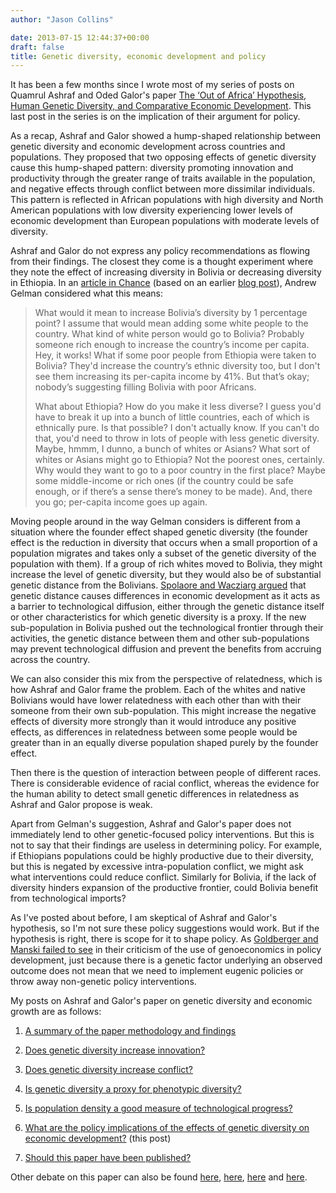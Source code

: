 ```yaml
---
author: "Jason Collins"

date: 2013-07-15 12:44:37+00:00
draft: false
title: Genetic diversity, economic development and policy
---
```


It has been a few months since I wrote most of my series of posts on Quamrul Ashraf and Oded Galor's paper [The ‘Out of Africa’ Hypothesis, Human Genetic Diversity, and Comparative Economic Development](https://www.jasoncollins.blog/the-out-of-africa-hypothesis-human-genetic-diversity-and-comparative-economic-development/). This last post in the series is on the implication of their argument for policy.

As a recap, Ashraf and Galor showed a hump-shaped relationship between genetic diversity and economic development across countries and populations. They proposed that two opposing effects of genetic diversity cause this hump-shaped pattern: diversity promoting innovation and productivity through the greater range of traits available in the population, and negative effects through conflict between more dissimilar individuals. This pattern is reflected in African populations with high diversity and North American populations with low diversity experiencing lower levels of economic development than European populations with moderate levels of diversity.

Ashraf and Galor do not express any policy recommendations as flowing from their findings. The closest they come is a thought experiment where they note the effect of increasing diversity in Bolivia or decreasing diversity in Ethiopia. In an [article in Chance](http://www.stat.columbia.edu/~gelman/research/published/ChanceEthics7.pdf) (based on an earlier [blog post](http://andrewgelman.com/2013/01/10/that-controversial-claim-that-high-genetic-diversity-or-low-genetic-diversity-is-bad-for-the-economy/)), Andrew Gelman considered what this means:


<blockquote>What would it mean to increase Bolivia’s diversity by 1 percentage point? I assume that would mean adding some white people to the country. What kind of white person would go to Bolivia? Probably someone rich enough to increase the country’s income per capita. Hey, it works! What if some poor people from Ethiopia were taken to Bolivia? They'd increase the country’s ethnic diversity too, but I don't see them increasing its per-capita income by 41%. But that’s okay; nobody’s suggesting filling Bolivia with poor Africans.

What about Ethiopia? How do you make it less diverse? I guess you'd have to break it up into a bunch of little countries, each of which is ethnically pure. Is that possible? I don't actually know. If you can't do that, you'd need to throw in lots of people with less genetic diversity. Maybe, hmmm, I dunno, a bunch of whites or Asians? What sort of whites or Asians might go to Ethiopia? Not the poorest ones, certainly. Why would they want to go to a poor country in the first place? Maybe some middle-income or rich ones (if the country could be safe enough, or if there’s a sense there’s money to be made). And, there you go; per-capita income goes up again.</blockquote>


Moving people around in the way Gelman considers is different from a situation where the founder effect shaped genetic diversity (the founder effect is the reduction in diversity that occurs when a small proportion of a population migrates and takes only a subset of the genetic diversity of the population with them). If a group of rich whites moved to Bolivia, they might increase the level of genetic diversity, but they would also be of substantial genetic distance from the Bolivians. [Spolaore and Wacziarg argued](https://www.jasoncollins.blog/genetic-distance-and-economic-development/) that genetic distance causes differences in economic development as it acts as a barrier to technological diffusion, either through the genetic distance itself or other characteristics for which genetic diversity is a proxy. If the new sub-population in Bolivia pushed out the technological frontier through their activities, the genetic distance between them and other sub-populations may prevent technological diffusion and prevent the benefits from accruing across the country.

We can also consider this mix from the perspective of relatedness, which is how Ashraf and Galor frame the problem. Each of the whites and native Bolivians would have lower relatedness with each other than with their someone from their own sub-population. This might increase the negative effects of diversity more strongly than it would introduce any positive effects, as differences in relatedness between some people would be greater than in an equally diverse population shaped purely by the founder effect.

Then there is the question of interaction between people of different races. There is considerable evidence of racial conflict, whereas the evidence for the human ability to detect small genetic differences in relatedness as Ashraf and Galor propose is weak.

Apart from Gelman's suggestion, Ashraf and Galor's paper does not immediately lend to other genetic-focused policy interventions. But this is not to say that their findings are useless in determining policy. For example, if Ethiopians populations could be highly productive due to their diversity, but this is negated by excessive intra-population conflict, we might ask what interventions could reduce conflict. Similarly for Bolivia, if the lack of diversity hinders expansion of the productive frontier, could Bolivia benefit from technological imports?

As I've posted about before, I am skeptical of Ashraf and Galor's hypothesis, so I'm not sure these policy suggestions would work. But if the hypothesis is right, there is scope for it to shape policy. As [Goldberger and Manski failed to see](https://www.jasoncollins.blog/the-use-of-heritability-in-policy-development/) in their criticism of the use of genoeconomics in policy development, just because there is a genetic factor underlying an observed outcome does not mean that we need to implement eugenic policies or throw away non-genetic policy interventions.

My posts on Ashraf and Galor's paper on genetic diversity and economic growth are as follows:



	
  1. [A summary of the paper methodology and findings](https://www.jasoncollins.blog/the-out-of-africa-hypothesis-human-genetic-diversity-and-comparative-economic-development/)

	
  2. [Does genetic diversity increase innovation?](https://www.jasoncollins.blog/does-genetic-diversity-increase-innovation/)

	
  3. [Does genetic diversity increase conflict?](https://www.jasoncollins.blog/does-genetic-diversity-increase-conflict/)

	
  4. [Is genetic diversity a proxy for phenotypic diversity?](https://www.jasoncollins.blog/is-genetic-diversity-a-proxy-for-phenotypic-diversity/)

	
  5. [Is population density a good measure of technological progress?](https://www.jasoncollins.blog/using-the-malthusian-model-to-measure-technology/)

	
  6. [What are the policy implications of the effects of genetic diversity on economic development?](https://www.jasoncollins.blog/genetic-diversity-economic-development-and-policy/) (this post)

	
  7. [Should this paper have been published?](https://www.jasoncollins.blog/publishing-on-genetic-diversity-and-economic-growth/)


Other debate on this paper can also be found [here](https://www.jasoncollins.blog/harvard-academics-on-genetic-diversity-and-economic-development/), [here](https://www.jasoncollins.blog/genetic-diversity-and-economic-development-ashraf-and-galor-respond/), [here](https://www.jasoncollins.blog/is-poverty-in-our-genes/) and [here](https://www.jasoncollins.blog/is-poverty-in-our-genes-from-the-comments/).
